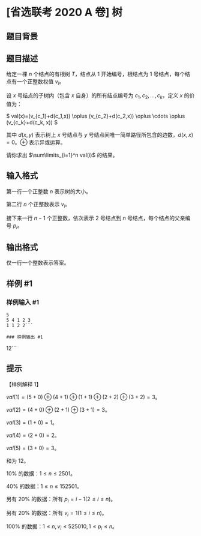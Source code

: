 # [省选联考 2020 A 卷] 树

## 题目背景



## 题目描述

给定一棵 $n$ 个结点的有根树 $T$，结点从 $1$ 开始编号，根结点为 $1$ 号结点，每个结点有一个正整数权值 $v_i$。

设 $x$ 号结点的子树内（包含 $x$ 自身）的所有结点编号为 $c_1,c_2,\dots,c_k$，定义 $x$ 的价值为：

$
val(x)=(v_{c_1}+d(c_1,x)) \oplus (v_{c_2}+d(c_2,x)) \oplus \cdots \oplus (v_{c_k}+d(c_k, x))
$

其中 $d(x,y)$ 表示树上 $x$ 号结点与 $y$ 号结点间唯一简单路径所包含的边数，$d(x,x) = 0$。$\oplus$ 表示异或运算。

请你求出 $\sum\limits_{i=1}^n val(i)$ 的结果。


## 输入格式

第一行一个正整数 $n$ 表示树的大小。

第二行 $n$ 个正整数表示 $v_i$。

接下来一行 $n-1$ 个正整数，依次表示 $2$ 号结点到 $n$ 号结点，每个结点的父亲编号 $p_i$。


## 输出格式

仅一行一个整数表示答案。

## 样例 #1

### 样例输入 #1
```
5
5 4 1 2 3
1 1 2 2```

### 样例输出 #1

```
12```

## 提示

【样例解释 $1$】

$val(1)=(5+0)\oplus(4+1)\oplus(1+1)\oplus(2+2)\oplus(3+2)=3$。

$val(2)=(4+0)\oplus(2+1)\oplus(3+1) = 3$。

$val(3)=(1+0)=1$。

$val(4)=(2+0)=2$。

$val(5)=(3+0)=3$。

和为 $12$。

$10\%$ 的数据：$1\leq n\leq 2501$。

$40\%$ 的数据：$1\leq n\leq 152501$。

另有 $20\%$ 的数据：所有 $p_i=i-1 (2\leq i\leq n)$。

另有 $20\%$ 的数据：所有 $v_i=1 (1\leq i\leq n)$。

$100\%$ 的数据：$1\leq n,v_i \leq 525010,1\leq p_i\leq n$。

